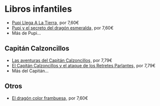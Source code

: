 # Libros infantiles

<ul>
  <li>
<a target="_blank" href="https://www.amazon.es/gp/product/8467577754/ref=as_li_tl?ie=UTF8&camp=3638&creative=24630&creativeASIN=8467577754&linkCode=as2&tag=rchavarria-21&linkId=0bdfbcf28190e971bb183a4830f04145">Pupi Llega A La Tierra</a><img src="//ir-es.amazon-adsystem.com/e/ir?t=rchavarria-21&l=am2&o=30&a=8467577754" width="1" height="1" border="0" alt="" style="border:none !important; margin:0px !important;" />, por 7,60€
  </li>
  <li>
<a target="_blank" href="https://www.amazon.es/gp/product/8467552522/ref=as_li_tl?ie=UTF8&camp=3638&creative=24630&creativeASIN=8467552522&linkCode=as2&tag=rchavarria-21&linkId=52d155890384653e583501bd18176130">Pupi y el secreto del dragón esmeralda</a><img src="//ir-es.amazon-adsystem.com/e/ir?t=rchavarria-21&l=am2&o=30&a=8467552522" width="1" height="1" border="0" alt="" style="border:none !important; margin:0px !important;" />, por 7,60€
  </li>
  <li>Más de Pupi...  </li>
</ul>

## Capitán Calzoncillos


<ul>
  <li>
<a target="_blank" href="https://www.amazon.es/gp/product/8467577037/ref=as_li_tl?ie=UTF8&camp=3638&creative=24630&creativeASIN=8467577037&linkCode=undefined&tag=rchavarria-21&linkId=866fbd800bb68fad63792ab5812d9237">Las aventuras del Capitán Calzoncillos</a><img src="//ir-es.amazon-adsystem.com/e/ir?t=rchavarria-21&l=am2&o=30&a=8467577037" width="1" height="1" border="0" alt="" style="border:none !important; margin:0px !important;" />, por 7,79€
  </li>
  <li>
<a target="_blank" href="https://www.amazon.es/gp/product/8467577045/ref=as_li_tl?ie=UTF8&camp=3638&creative=24630&creativeASIN=8467577045&linkCode=as2&tag=rchavarria-21&linkId=e71e48e84e739202b45231b6e9b4ff9d">El Capitán Calzoncillos y el ataque de los Retretes Parlantes</a><img src="//ir-es.amazon-adsystem.com/e/ir?t=rchavarria-21&l=am2&o=30&a=8467577045" width="1" height="1" border="0" alt="" style="border:none !important; margin:0px !important;" />, por 7,79€
  </li>
  <li>Más del Capitán...</li>
</ul>

## Otros

<ul>
  <li>
<a target="_blank" href="https://www.amazon.es/gp/product/8434832143/ref=as_li_tl?ie=UTF8&camp=3638&creative=24630&creativeASIN=8434832143&linkCode=undefined&tag=rchavarria-21&linkId=4870b7bab6364b0aedab71f6ac10afcc">El dragón color frambuesa</a><img src="//ir-es.amazon-adsystem.com/e/ir?t=rchavarria-21&l=am2&o=30&a=8434832143" width="1" height="1" border="0" alt="" style="border:none !important; margin:0px !important;" />, por 7,60€
  </li>
</ul>
